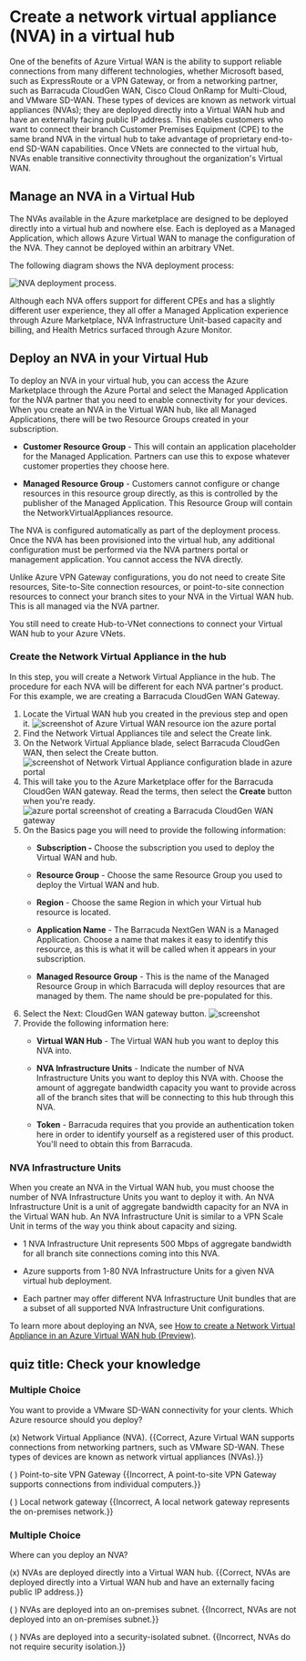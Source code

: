 # Create a network virtual appliance (NVA) in a virtual hub

One of the benefits of Azure Virtual WAN is the ability to support reliable connections from many different technologies, whether Microsoft based, such as ExpressRoute or a VPN Gateway, or from a networking partner, such as Barracuda CloudGen WAN, Cisco Cloud OnRamp for Multi-Cloud, and VMware SD-WAN. These types of devices are known as network virtual appliances (NVAs); they are deployed directly into a Virtual WAN hub and have an externally facing public IP address. This enables customers who want to connect their branch Customer Premises Equipment (CPE) to the same brand NVA in the virtual hub to take advantage of proprietary end-to-end SD-WAN capabilities. Once VNets are connected to the virtual hub, NVAs enable transitive connectivity throughout the organization's Virtual WAN.

## Manage an NVA in a Virtual Hub

The NVAs available in the Azure marketplace are designed to be deployed directly into a virtual hub and nowhere else. Each is deployed as a Managed Application, which allows Azure Virtual WAN to manage the configuration of the NVA. They cannot be deployed within an arbitrary VNet. 

The following diagram shows the NVA deployment process:

![NVA deployment process.](../media/nva-high-level-process.png)

Although each NVA offers support for different CPEs and has a slightly different user experience, they all offer a Managed Application experience through Azure Marketplace, NVA Infrastructure Unit-based capacity and billing, and Health Metrics surfaced through Azure Monitor.

## Deploy an NVA in your Virtual Hub

To deploy an NVA in your virtual hub, you can access the Azure Marketplace through the Azure Portal and select the Managed Application for the NVA partner that you need to enable connectivity for your devices. When you create an NVA in the Virtual WAN hub, like all Managed Applications, there will be two Resource Groups created in your subscription.

- **Customer Resource Group** - This will contain an application placeholder for the Managed Application. Partners can use this to expose whatever customer properties they choose here.

- **Managed Resource Group** - Customers cannot configure or change resources in this resource group directly, as this is controlled by the publisher of the Managed Application. This Resource Group will contain the NetworkVirtualAppliances resource.

The NVA is configured automatically as part of the deployment process. Once the NVA has been provisioned into the virtual hub, any additional configuration must be performed via the NVA partners portal or management application. You cannot access the NVA directly.

Unlike Azure VPN Gateway configurations, you do not need to create Site resources, Site-to-Site connection resources, or point-to-site connection resources to connect your branch sites to your NVA in the Virtual WAN hub. This is all managed via the NVA partner.

You still need to create Hub-to-VNet connections to connect your Virtual WAN hub to your Azure VNets.

### Create the Network Virtual Appliance in the hub

In this step, you will create a Network Virtual Appliance in the hub. The procedure for each NVA will be different for each NVA partner's product. For this example, we are creating a Barracuda CloudGen WAN Gateway.

1. Locate the Virtual WAN hub you created in the previous step and open it.
   ![screenshot of Azure Virtual WAN resource ion the azure portal ](../media/nva-hub.png)
2. Find the Network Virtual Appliances tile and select the Create link.
3. On the Network Virtual Appliance blade, select Barracuda CloudGen WAN, then select the Create button.
   ![screenshot of Network Virtual Appliance configuration blade in azure portal ](../media/select-nva.png)
4. This will take you to the Azure Marketplace offer for the Barracuda CloudGen WAN gateway. Read the terms, then select the **Create** button when you're ready.
   ![azure portal screenshot of creating a Barracuda CloudGen WAN gateway ](../media/barracuda-create-basics.png)
5. On the Basics page you will need to provide the following information:
   - **Subscription -** Choose the subscription you used to deploy the Virtual WAN and hub.

   - **Resource Group** - Choose the same Resource Group you used to deploy the Virtual WAN and hub.

   - **Region** - Choose the same Region in which your Virtual hub resource is located.

   - **Application Name** - The Barracuda NextGen WAN is a Managed Application. Choose a name that makes it easy to identify this resource, as this is what it will be called when it appears in your subscription.

   - **Managed Resource Group** - This is the name of the Managed Resource Group in which Barracuda will deploy resources that are managed by them. The name should be pre-populated for this.
6. Select the Next: CloudGen WAN gateway button.
   ![screenshot ](../media/barracuda-cloudgen-wan.png)
7. Provide the following information here:
   - **Virtual WAN Hub** - The Virtual WAN hub you want to deploy this NVA into.

   - **NVA Infrastructure Units** - Indicate the number of NVA Infrastructure Units you want to deploy this NVA with. Choose the amount of aggregate bandwidth capacity you want to provide across all of the branch sites that will be connecting to this hub through this NVA.

   - **Token** - Barracuda requires that you provide an authentication token here in order to identify yourself as a registered user of this product. You'll need to obtain this from Barracuda. 

### NVA Infrastructure Units

When you create an NVA in the Virtual WAN hub, you must choose the number of NVA Infrastructure Units you want to deploy it with. An NVA Infrastructure Unit is a unit of aggregate bandwidth capacity for an NVA in the Virtual WAN hub. An NVA Infrastructure Unit is similar to a VPN Scale Unit in terms of the way you think about capacity and sizing.

- 1 NVA Infrastructure Unit represents 500 Mbps of aggregate bandwidth for all branch site connections coming into this NVA.

- Azure supports from 1-80 NVA Infrastructure Units for a given NVA virtual hub deployment.

- Each partner may offer different NVA Infrastructure Unit bundles that are a subset of all supported NVA Infrastructure Unit configurations.

To learn more about deploying an NVA, see [How to create a Network Virtual Appliance in an Azure Virtual WAN hub (Preview)](https://docs.microsoft.com/en-us/azure/virtual-wan/how-to-nva-hub).

 

## quiz title: Check your knowledge



### Multiple Choice



You want to provide a VMware SD-WAN connectivity for your clents. Which Azure resource should you deploy?

(x) Network Virtual Appliance (NVA). {{Correct, Azure Virtual WAN supports connections from networking partners, such as VMware SD-WAN. These types of devices are known as network virtual appliances (NVAs).}}

( ) Point-to-site VPN Gateway {{Incorrect, A point-to-site VPN Gateway supports connections from individual computers.}}

( ) Local network gateway {{Incorrect, A local network gateway represents the on-premises network.}} 



### Multiple Choice



Where can you deploy an NVA?

(x) NVAs are deployed directly into a Virtual WAN hub. {{Correct, NVAs are deployed directly into a Virtual WAN hub and have an externally facing public IP address.}}

( ) NVAs are deployed into an on-premises subnet. {{Incorrect, NVAs are not deployed into an on-premises subnet.}}

( ) NVAs are deployed into a security-isolated subnet. {{Incorrect, NVAs do not require security isolation.}}